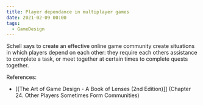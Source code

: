 ```yaml
---
title: Player dependance in multiplayer games
date: 2021-02-09 00:00
tags:
  - GameDesign 
---
```


Schell says to create an effective online game community create situations in which players depend on each other: they require each others assistance to complete a task, or meet together at certain times to complete quests together.

References:

* [[The Art of Game Design - A Book of Lenses (2nd Edition)]] (Chapter 24. Other Players Sometimes Form Communities)